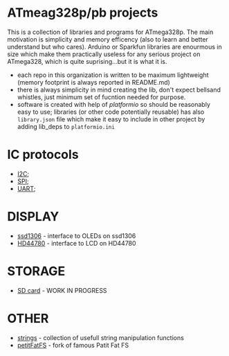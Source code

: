 # ATmeag328p/pb projects
This is a collection of libraries and programs for ATmega328p. The main motivation is simplicity and memory efficency (also to learn and better understand but who cares). Arduino or Sparkfun libraries are enourmous in size which make them practically useless for any serious project on ATmega328, which is quite suprising...but it is what it is.

- each repo in this organization is written to be maximum lightweight (memory footprint is always reported in README.md)
- there is always simplicity in mind creating the lib, don't expect bellsand whistles, just minimum set of fucntion needed for purpose.
- software is created with help of *platformio* so should be reasonably easy to use; libraries (or other code potentially reusable) has also `library.json` file which make it easy to include in other project by adding lib_deps to `platformio.ini`

# IC protocols

- [I2C](https://github.com/m328pb/i2c);
- [SPI](https://github.com/m328pb/spi);
- [UART](https://github.com/m328pb/uart);

# DISPLAY

- [ssd1306](https://github.com/m328pb/ssd1306) - interface to OLEDs on ssd1306
- [HD44780](https://github.com/m328pb/hd44780) - interface to LCD on HD44780

# STORAGE
- [SD card](https://github.com/m328pb/sd) - WORK IN PROGRESS

# OTHER
- [strings](https://github.com/m328pb/strings) - collection of usefull string manipulation functions
- [petitFatFS](https://github.com/m328pb/petitfatfs) - fork of famous Patit Fat FS
